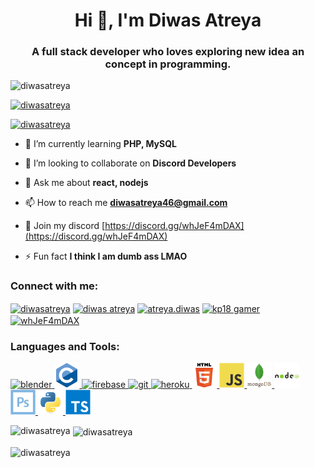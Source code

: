 <h1 align="center">Hi 👋, I'm Diwas Atreya</h1>
<h3 align="center">A full stack developer who loves exploring new idea an concept in programming.</h3>

<p align="left"> <img src="https://komarev.com/ghpvc/?username=diwasatreya&label=Profile%20views&color=0e75b6&style=flat" alt="diwasatreya" /> </p>

<p align="left"> <a href="https://github.com/ryo-ma/github-profile-trophy"><img src="https://github-profile-trophy.vercel.app/?username=diwasatreya" alt="diwasatreya" /></a> </p>

<p align="left"> <a href="https://twitter.com/diwasatreya" target="blank"><img src="https://img.shields.io/twitter/follow/diwasatreya?logo=twitter&style=for-the-badge" alt="diwasatreya" /></a> </p>

- 🌱 I’m currently learning **PHP, MySQL**

- 👯 I’m looking to collaborate on **Discord Developers**

- 💬 Ask me about **react, nodejs**

- 📫 How to reach me **diwasatreya46@gmail.com**

- 📄 Join my discord [https://discord.gg/whJeF4mDAX](https://discord.gg/whJeF4mDAX)

- ⚡ Fun fact **I think I am dumb ass LMAO**

<h3 align="left">Connect with me:</h3>
<p align="left">
<a href="https://twitter.com/diwasatreya" target="blank"><img align="center" src="https://raw.githubusercontent.com/rahuldkjain/github-profile-readme-generator/master/src/images/icons/Social/twitter.svg" alt="diwasatreya" height="30" width="40" /></a>
<a href="https://fb.com/diwas atreya" target="blank"><img align="center" src="https://raw.githubusercontent.com/rahuldkjain/github-profile-readme-generator/master/src/images/icons/Social/facebook.svg" alt="diwas atreya" height="30" width="40" /></a>
<a href="https://instagram.com/atreya.diwas" target="blank"><img align="center" src="https://raw.githubusercontent.com/rahuldkjain/github-profile-readme-generator/master/src/images/icons/Social/instagram.svg" alt="atreya.diwas" height="30" width="40" /></a>
<a href="https://www.youtube.com/c/kp18 gamer" target="blank"><img align="center" src="https://raw.githubusercontent.com/rahuldkjain/github-profile-readme-generator/master/src/images/icons/Social/youtube.svg" alt="kp18 gamer" height="30" width="40" /></a>
<a href="https://discord.gg/whJeF4mDAX" target="blank"><img align="center" src="https://raw.githubusercontent.com/rahuldkjain/github-profile-readme-generator/master/src/images/icons/Social/discord.svg" alt="whJeF4mDAX" height="30" width="40" /></a>
</p>

<h3 align="left">Languages and Tools:</h3>
<p align="left"> <a href="https://www.blender.org/" target="_blank" rel="noreferrer"> <img src="https://download.blender.org/branding/community/blender_community_badge_white.svg" alt="blender" width="40" height="40"/> </a> <a href="https://www.cprogramming.com/" target="_blank" rel="noreferrer"> <img src="https://raw.githubusercontent.com/devicons/devicon/master/icons/c/c-original.svg" alt="c" width="40" height="40"/> </a> <a href="https://firebase.google.com/" target="_blank" rel="noreferrer"> <img src="https://www.vectorlogo.zone/logos/firebase/firebase-icon.svg" alt="firebase" width="40" height="40"/> </a> <a href="https://git-scm.com/" target="_blank" rel="noreferrer"> <img src="https://www.vectorlogo.zone/logos/git-scm/git-scm-icon.svg" alt="git" width="40" height="40"/> </a> <a href="https://heroku.com" target="_blank" rel="noreferrer"> <img src="https://www.vectorlogo.zone/logos/heroku/heroku-icon.svg" alt="heroku" width="40" height="40"/> </a> <a href="https://www.w3.org/html/" target="_blank" rel="noreferrer"> <img src="https://raw.githubusercontent.com/devicons/devicon/master/icons/html5/html5-original-wordmark.svg" alt="html5" width="40" height="40"/> </a> <a href="https://developer.mozilla.org/en-US/docs/Web/JavaScript" target="_blank" rel="noreferrer"> <img src="https://raw.githubusercontent.com/devicons/devicon/master/icons/javascript/javascript-original.svg" alt="javascript" width="40" height="40"/> </a> <a href="https://www.mongodb.com/" target="_blank" rel="noreferrer"> <img src="https://raw.githubusercontent.com/devicons/devicon/master/icons/mongodb/mongodb-original-wordmark.svg" alt="mongodb" width="40" height="40"/> </a> <a href="https://nodejs.org" target="_blank" rel="noreferrer"> <img src="https://raw.githubusercontent.com/devicons/devicon/master/icons/nodejs/nodejs-original-wordmark.svg" alt="nodejs" width="40" height="40"/> </a> <a href="https://www.photoshop.com/en" target="_blank" rel="noreferrer"> <img src="https://raw.githubusercontent.com/devicons/devicon/master/icons/photoshop/photoshop-line.svg" alt="photoshop" width="40" height="40"/> </a> <a href="https://www.python.org" target="_blank" rel="noreferrer"> <img src="https://raw.githubusercontent.com/devicons/devicon/master/icons/python/python-original.svg" alt="python" width="40" height="40"/> </a> <a href="https://www.typescriptlang.org/" target="_blank" rel="noreferrer"> <img src="https://raw.githubusercontent.com/devicons/devicon/master/icons/typescript/typescript-original.svg" alt="typescript" width="40" height="40"/> </a> </p>

<p><img align="left" src="https://github-readme-stats.vercel.app/api/top-langs?username=diwasatreya&show_icons=true&locale=en&layout=compact" alt="diwasatreya" /></p>

<p>&nbsp;<img align="center" src="https://github-readme-stats.vercel.app/api?username=diwasatreya&show_icons=true&locale=en" alt="diwasatreya" /></p>

<p><img align="center" src="https://github-readme-streak-stats.herokuapp.com/?user=diwasatreya&" alt="diwasatreya" /></p>
